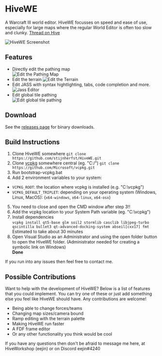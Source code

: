 # HiveWE
A Warcraft III world editor. HiveWE focusses on speed and ease of use, especially for large maps where the regular World Editor is often too slow and clunky.  [Thread on Hive](https://www.hiveworkshop.com/threads/introducing-hivewe.303183/)

![HiveWE Screenshot](http://g2f.nl/0qx1hh2)



## Features

- Directly edit the pathing map  
![Edit the Pathing Map](http://g2f.nl/0bgv29i)
- Edit the terrain
![Edit the Terrain](http://g2f.nl/0nfvw4c)
- Edit JASS with syntax hightlighting, tabs, code completion and more.
![Jass Editor](http://g2f.nl/0jb8j8t)
- Edit global tile pathing  
![Edit global tile pathing](http://g2f.nl/0202154)

## Download

See the [releases page](https://github.com/stijnherfst/HiveWE/releases) for binary downloads.

## Build Instructions

1. Clone HiveWE somewhere 
`git clone https://github.com/stijnherfst/HiveWE.git`
2. Clone [vcpkg](https://github.com/microsoft/vcpkg) somewhere central (eg. "C:/")
`git clone https://github.com/Microsoft/vcpkg.git`
3. Run bootstrap-vcpkg.bat
4. Add 2 environment variables to your system:
- `VCPKG_ROOT`: the location where vcpkg is installed (e.g. "C:\vcpkg")
- `VCPKG_DEFAULT_TRIPLET`: depending on your operating system (Windows, Linux, MacOS): (`x64-windows`, `x64-linux`, `x64-osx`)
5. You need to close and open the CMD window after step 3!!
6. Add the vcpkg location to your System Path variable (eg. "C:\vcpkg")
7. Install dependencies  
`vcpkg install qt5-base glm soil2 stormlib casclib libjpeg-turbo qscintilla bullet3 qt-advanced-docking-system abseil[cxx17] fmt`  
Estimated to take about 30 minutes
8. Open Visual Studio as an Administrator and using the open folder button to open the HiveWE folder. (Administrator needed for creating a symbolic link on Windows)  
**Done**

If you run into any issues then feel free to contact me.

## Possible Contributions

Want to help with the development of HiveWE? Below is a list of features that you could implement. You can try one of these or just add something else you feel like HiveWE should have. Any contributions are welcome!

- Being able to change forces/teams
- Changing map sizes/camera bound
- Ramp editing with the terrain palette
- Making HiveWE run faster
- A FDF frame editor
- Or any other functionality you think would be cool

If you have any questions then don't be afraid to message me here, at HiveWorkshop (eejin) or on Discord eejin#4240
